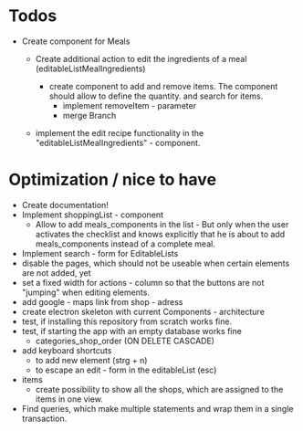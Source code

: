 # Todos
- Create component for Meals
    - Create additional action to edit the ingredients of a meal (editableListMealIngredients)
        - create component to add and remove items. The component should allow to define the quantity. and search for items.
            - implement removeItem - parameter
            - merge Branch


    - implement the edit recipe functionality in the "editableListMealIngredients" - component.

# Optimization / nice to have
- Create documentation!
- Implement shoppingList - component
    - Allow to add meals_components in the list - But only when the user activates the checklist and knows explicitly that he is about to add meals_components instead of a complete meal.
- Implement search - form for EditableLists
- disable the pages, which should not be useable when certain elements are not added, yet
- set a fixed width for actions - column so that the buttons are not "jumping" when editing elements.
- add google - maps link from shop - adress
- create electron skeleton with current Components - architecture
- test, if installing this repository from scratch works fine.
- test, if starting the app with an empty database works fine
    - categories_shop_order (ON DELETE CASCADE)
- add keyboard shortcuts 
    - to add new element (strg + n)
    - to escape an edit - form in the editableList (esc)
- items
    - create possibility to show all the shops, which are assigned to the items in one view.
- Find queries, which make multiple statements and wrap them in a single transaction.